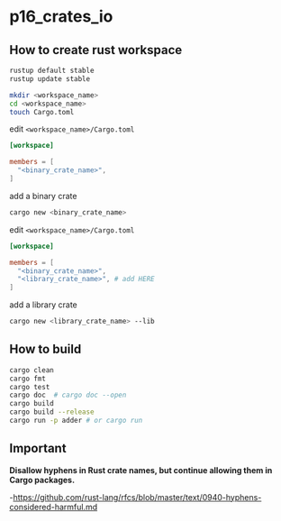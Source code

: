 # p16_crates_io

## How to create rust workspace

```sh
rustup default stable
rustup update stable

mkdir <workspace_name>
cd <workspace_name>
touch Cargo.toml
```

edit `<workspace_name>/Cargo.toml`

```toml
[workspace]

members = [
  "<binary_crate_name>",
]
```

add a binary crate

```sh
cargo new <binary_crate_name>
```

edit `<workspace_name>/Cargo.toml`

```toml
[workspace]

members = [
  "<binary_crate_name>",
  "<library_crate_name>", # add HERE
]
```

add a library crate

```sh
cargo new <library_crate_name> --lib
```

## How to build

```sh
cargo clean
cargo fmt
cargo test
cargo doc  # cargo doc --open
cargo build
cargo build --release
cargo run -p adder # or cargo run
```

## Important

**Disallow hyphens in Rust crate names, but continue allowing them in Cargo packages.**

-<https://github.com/rust-lang/rfcs/blob/master/text/0940-hyphens-considered-harmful.md>
